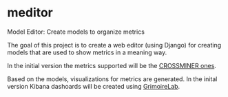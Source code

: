 # meditor
Model Editor: Create models to organize metrics

The goal of this project is to create a web editor (using Django) for creating models that are used to show metrics in a meaning way.

In the initial version the metrics supported will be the [CROSSMINER ones](https://github.com/crossminer/crossminer/tree/dev/web-dashboards/ossmeter-metrics).

Based on the models, visualizations for metrics are generated. In the inital version
Kibana dashoards will be created using [GrimoireLab](http://grimoirelab.github.io/).

